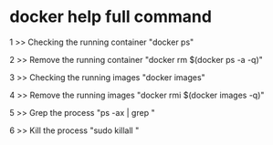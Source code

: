 # docker help full command 
1 >> Checking the running container "docker ps"

2 >> Remove the running container "docker rm $(docker ps -a -q)"

3 >> Checking the running images "docker images"

4 >> Remove the running images "docker rmi $(docker images -q)"

5 >> Grep the process "ps -ax | grep <processname>"

6 >> Kill the process "sudo killall <processname>"
